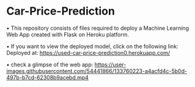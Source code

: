 # Car-Price-Prediction

• This repository consists of files required to deploy a Machine Learning Web App created with Flask on Heroku platform.


• If you want to view the deployed model, click on the following link:
Deployed at: https://used-car-price-prediction0.herokuapp.com/

• check a glimpse of the web app:
https://user-images.githubusercontent.com/54441866/133760223-a4acfd4c-5b0d-497b-b7cd-62308b9acebd.mp4

